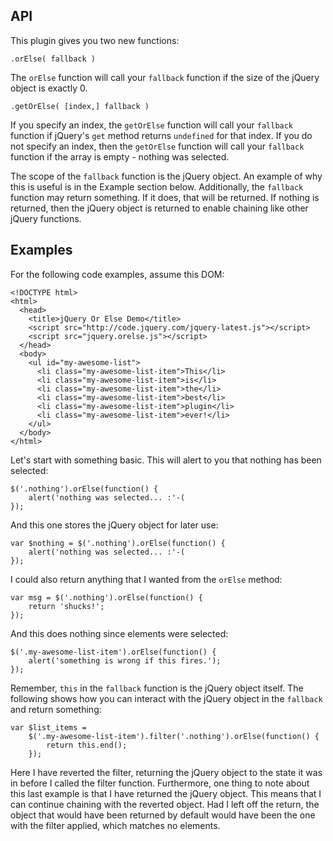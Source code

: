 API
---
This plugin gives you two new functions:

    .orElse( fallback )

The `orElse` function will call your `fallback` function if the size of the 
jQuery object is exactly 0. 

    .getOrElse( [index,] fallback )

If you specify an index, the `getOrElse` function will call your `fallback` 
function if jQuery's `get` method returns `undefined` for that index. If you do
not specify an index, then the `getOrElse` function will call your `fallback` 
function if the array is empty - nothing was selected.

The scope of the `fallback` function is the jQuery object. An example of why 
this is useful is in the Example section below. Additionally, the `fallback` 
function may return something. If it does, that will be returned. If nothing is 
returned, then the jQuery object is returned to enable chaining like other 
jQuery functions.

Examples
--------
For the following code examples, assume this DOM:

    <!DOCTYPE html>
    <html>
      <head>
        <title>jQuery Or Else Demo</title>
        <script src="http://code.jquery.com/jquery-latest.js"></script>
        <script src="jquery.orelse.js"></script>
      </head>
      <body>
        <ul id="my-awesome-list">
          <li class="my-awesome-list-item">This</li>
          <li class="my-awesome-list-item">is</li>
          <li class="my-awesome-list-item">the</li>
          <li class="my-awesome-list-item">best</li>
          <li class="my-awesome-list-item">plugin</li>
          <li class="my-awesome-list-item">ever!</li>
        </ul>
      </body>
    </html>

Let's start with something basic. This will alert to you that nothing has been 
selected:

    $('.nothing').orElse(function() {
        alert('nothing was selected... :'-(
    });

And this one stores the jQuery object for later use:

    var $nothing = $('.nothing').orElse(function() {
        alert('nothing was selected... :'-(
    });

I could also return anything that I wanted from the `orElse` method:

    var msg = $('.nothing').orElse(function() {
        return 'shucks!';
    });

And this does nothing since elements were selected:

    $('.my-awesome-list-item').orElse(function() {
        alert('something is wrong if this fires.');
    });

Remember, `this` in the `fallback` function is the jQuery object itself. The 
following shows how you can interact with the jQuery object in the `fallback`
and return something:

    var $list_items = 
        $('.my-awesome-list-item').filter('.nothing').orElse(function() {
            return this.end();
        });

Here I have reverted the filter, returning the jQuery object to the state it 
was in before I called the filter function. Furthermore, one thing to note 
about this last example is that I have returned the jQuery object. This means 
that I can continue chaining with the reverted object. Had I left off the 
return, the object that would have been returned by default would have been the
one with the filter applied, which matches no elements.